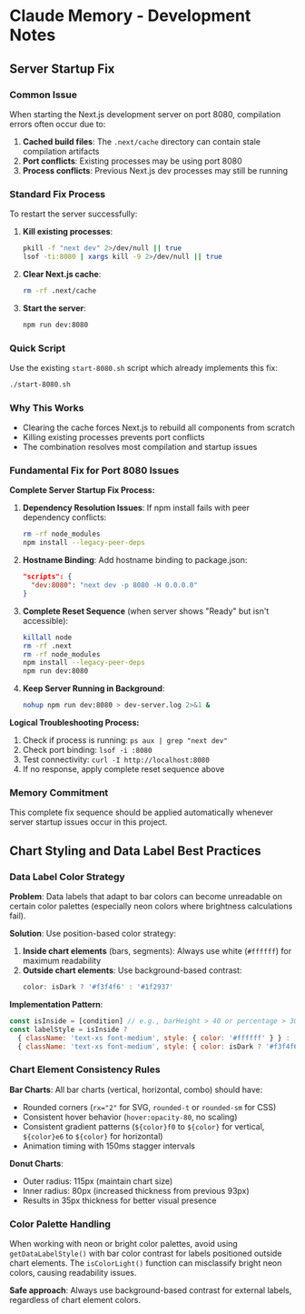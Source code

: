 # Claude Memory - Development Notes

## Server Startup Fix

### Common Issue
When starting the Next.js development server on port 8080, compilation errors often occur due to:

1. **Cached build files**: The `.next/cache` directory can contain stale compilation artifacts
2. **Port conflicts**: Existing processes may be using port 8080
3. **Process conflicts**: Previous Next.js dev processes may still be running

### Standard Fix Process
To restart the server successfully:

1. **Kill existing processes**:
   ```bash
   pkill -f "next dev" 2>/dev/null || true
   lsof -ti:8080 | xargs kill -9 2>/dev/null || true
   ```

2. **Clear Next.js cache**:
   ```bash
   rm -rf .next/cache
   ```

3. **Start the server**:
   ```bash
   npm run dev:8080
   ```

### Quick Script
Use the existing `start-8080.sh` script which already implements this fix:
```bash
./start-8080.sh
```

### Why This Works
- Clearing the cache forces Next.js to rebuild all components from scratch
- Killing existing processes prevents port conflicts
- The combination resolves most compilation and startup issues

### Fundamental Fix for Port 8080 Issues

**Complete Server Startup Fix Process:**

1. **Dependency Resolution Issues**: If npm install fails with peer dependency conflicts:
   ```bash
   rm -rf node_modules
   npm install --legacy-peer-deps
   ```

2. **Hostname Binding**: Add hostname binding to package.json:
   ```json
   "scripts": {
     "dev:8080": "next dev -p 8080 -H 0.0.0.0"
   }
   ```

3. **Complete Reset Sequence** (when server shows "Ready" but isn't accessible):
   ```bash
   killall node
   rm -rf .next
   rm -rf node_modules
   npm install --legacy-peer-deps
   npm run dev:8080
   ```

4. **Keep Server Running in Background**:
   ```bash
   nohup npm run dev:8080 > dev-server.log 2>&1 &
   ```

**Logical Troubleshooting Process:**
1. Check if process is running: `ps aux | grep "next dev"`
2. Check port binding: `lsof -i :8080`
3. Test connectivity: `curl -I http://localhost:8080`
4. If no response, apply complete reset sequence above

### Memory Commitment
This complete fix sequence should be applied automatically whenever server startup issues occur in this project.

## Chart Styling and Data Label Best Practices

### Data Label Color Strategy

**Problem**: Data labels that adapt to bar colors can become unreadable on certain color palettes (especially neon colors where brightness calculations fail).

**Solution**: Use position-based color strategy:

1. **Inside chart elements** (bars, segments): Always use white (`#ffffff`) for maximum readability
2. **Outside chart elements**: Use background-based contrast:
   ```javascript
   color: isDark ? '#f3f4f6' : '#1f2937'
   ```

**Implementation Pattern**:
```javascript
const isInside = [condition] // e.g., barHeight > 40 or percentage > 30
const labelStyle = isInside ? 
  { className: 'text-xs font-medium', style: { color: '#ffffff' } } :
  { className: 'text-xs font-medium', style: { color: isDark ? '#f3f4f6' : '#1f2937' } }
```

### Chart Element Consistency Rules

**Bar Charts**: All bar charts (vertical, horizontal, combo) should have:
- Rounded corners (`rx="2"` for SVG, `rounded-t` or `rounded-sm` for CSS)
- Consistent hover behavior (`hover:opacity-80`, no scaling)
- Consistent gradient patterns (`${color}f0` to `${color}` for vertical, `${color}e6` to `${color}` for horizontal)
- Animation timing with 150ms stagger intervals

**Donut Charts**: 
- Outer radius: 115px (maintain chart size)
- Inner radius: 80px (increased thickness from previous 93px)
- Results in 35px thickness for better visual presence

### Color Palette Handling

When working with neon or bright color palettes, avoid using `getDataLabelStyle()` with bar color contrast for labels positioned outside chart elements. The `isColorLight()` function can misclassify bright neon colors, causing readability issues.

**Safe approach**: Always use background-based contrast for external labels, regardless of chart element colors.